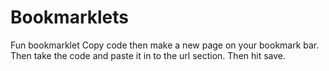 # Bookmarklets
Fun bookmarklet
Copy code then make a new page on your bookmark bar. Then take the code and paste it in to the url section. Then hit save.
